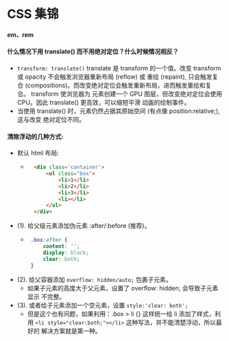 # CSS 集锦

#### em、rem


#### 什么情况下用 translate() 而不用绝对定位？什么时候情况相反？
- `transform: translate()` translate 是 transform 的一个值。改变 transform 或 
  opacity 不会触发浏览器重新布局 (reflow) 或 重绘 (repaint), 只会触发复合
  (compositions)。而改变绝对定位会触发重新布局，进而触发重绘和复合。 transform 使浏览器为
  元素创建一个 GPU 图层，但改变绝对定位会使用 CPU。因此 translate() 更高效，可以缩短平滑
  动画的绘制事件。
- 当使用 translate() 时，元素仍然占据其原始空间 (有点像 position:relative;),这与改变
  绝对定位不同。
  
#### 清除浮动的几种方式:
+ 默认 html 布局:
    - ```html
        <div class='container'>
            <ul class="box">
                <li>1</li>
                <li>2</li>
                <li>3</li>
                <li></li>
            </ul>
        </div>
      ```
+ (1). 给父级元素添加伪元素 :after/:before (推荐)。
    - ```css
       .box:after {
           content: '';
           display: block;
           clear: both;
       }
      ``` 
+ (2). 给父容器添加 `overflow: hidden/auto;` 包裹子元素。
    - 如果子元素的高度大于父元素，设置了 overflow: hidden; 会导致子元素显示
      不完整。
+ (3). 或者给子元素添加一个空元素，设置 `style:'clear: both';`
    - 但是这个也有问题，如果利用：.box > li {} 这样统一给 li 添加了样式，利用
      `<li style="clear:both;"></li>` 这种写法，并不能清楚浮动，所以最好的
      解决方案就是第一种。  